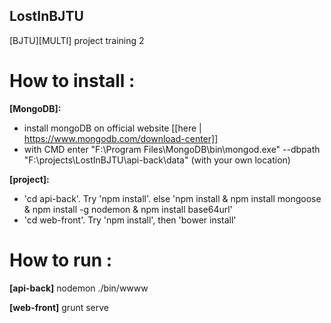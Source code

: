 ## LostInBJTU
[BJTU][MULTI] project training 2


# How to install :

**[MongoDB]:** 
* install mongoDB on official website [[here | https://www.mongodb.com/download-center]]
* with CMD enter "F:\Program Files\MongoDB\bin\mongod.exe" --dbpath "F:\projects\LostInBJTU\api-back\data" (with your own location)

**[project]:**
* 'cd api-back'. Try 'npm install'. else 'npm install & npm install mongoose & npm install -g nodemon & npm install base64url'
* 'cd web-front'. Try 'npm install', then 'bower install'

# How to run :

**[api-back]** nodemon ./bin/wwww

**[web-front]** grunt serve
